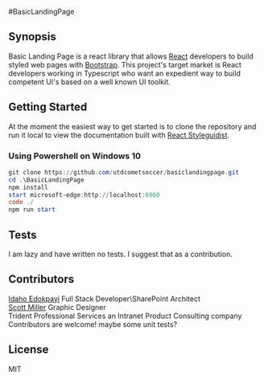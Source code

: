 #BasicLandingPage
## Synopsis

Basic Landing Page is a react library that allows [React](https://reactjs.org/) developers to build styled web pages with [Bootstrap](https://getbootstrap.com/).
This project's target market is React developers working in Typescript who want an expedient way to build competent UI's based on a well known UI toolkit.

## Getting Started

At the moment the easiest way to get started is to clone the repository and run it local to view the documentation built with [React Styleguidist](https://github.com/styleguidist/react-styleguidist).
### Using Powershell on Windows 10
```powershell
git clone https://github.com/utdcometsoccer/basiclandingpage.git
cd .\BasicLandingPage
npm install
start microsoft-edge:http://localhost:6060
code ./
npm run start
```
## Tests

I am lazy and have written no tests. I suggest that as a contribution.

## Contributors
[Idaho Edokpayi](https://whoisidaho.com/) Full Stack Developer\SharePoint Architect\
[Scott Miller](http://bulletboydesign.com/) Graphic Designer\
Trident Professional Services an Intranet Product Consulting company\
Contributors are welcome! maybe some unit tests?

## License
MIT
